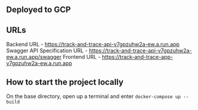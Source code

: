 ## Deployed to GCP

## URLs
Backend URL - https://track-and-trace-api-v7gpzuhw2a-ew.a.run.app
Swagger API Specification URL - https://track-and-trace-api-v7gpzuhw2a-ew.a.run.app/swagger
Frontend URL - https://track-and-trace-app-v7gpzuhw2a-ew.a.run.app

## How to start the project locally
On the base directory, open up a terminal and enter `docker-compose up --build`
